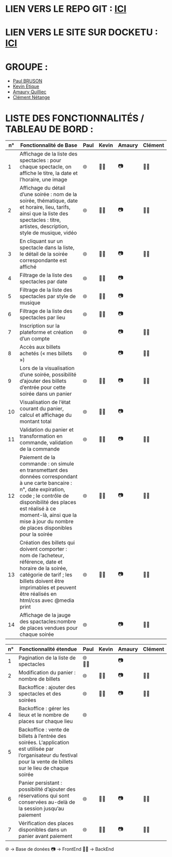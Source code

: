 # LIEN VERS LE REPO GIT : [ICI](https://github.com/EtiqueKevin/NRV-Atelier-web-1)
# LIEN VERS LE SITE SUR DOCKETU : [ICI](http://docketu.iutnc.univ-lorraine.fr:35611)
# GROUPE :
- [Paul BRUSON](https://github.com/Dr-J-Watson)
- [Kevin Etique](https://github.com/EtiqueKevin)
- [Amaury Quilliec](https://github.com/Aliec-AQ)
- [Clément Nétange](https://github.com/clem-png)

# LISTE DES FONCTIONNALITÉS / TABLEAU DE BORD :

| n° | Fonctionnalité de Base | Paul | Kevin | Amaury | Clément |
|----|----------------|------|-------|--------|---------|
|1| Affichage de la liste des spectacles : pour chaque spectacle, on affiche le titre, la date et l’horaire, une image | 🌐 | 🥷🏻 | 📷 | 🥷🏻 |
|2| Affichage du détail d’une soirée : nom de la soirée, thématique, date et horaire, lieu, tarifs, ainsi que la liste des spectacles : titre, artistes, description, style de musique, vidéo | 🌐 | 🥷🏻 | 📷 | 🥷🏻 |
|3| En cliquant sur un spectacle dans la liste, le détail de la soirée correspondante est affiché | 🌐 | 🥷🏻 | 📷 | 🥷🏻 |
|4| Filtrage de la liste des spectacles par date | 🌐 | 🥷🏻 | 📷 |  |
|5| Filtrage de la liste des spectacles par style de musique | 🌐 | 🥷🏻 | 📷 |  |
|6| Filtrage de la liste des spectacles par lieu | 🌐 | 🥷🏻 | 📷 |  |
|7| Inscription sur la plateforme et création d’un compte | 🌐 |  | 📷 | 🥷🏻 |
|8| Accès aux billets achetés (« mes billets ») | 🌐 |  | 📷 | 🥷🏻 |
|9| Lors de la visualisation d’une soirée, possibilité d’ajouter des billets d’entrée pour cette soirée dans un panier | 🌐 | 🥷🏻 | 📷 | 🥷🏻 |
|10| Visualisation de l’état courant du panier, calcul et affichage du montant total | 🌐 | 🥷🏻 | 📷 |  |
|11| Validation du panier et transformation en commande, validation de la commande | 🌐 | 🥷🏻 | 📷 | 🥷🏻 |
|12| Paiement de la commande : on simule en transmettant des données correspondant à une carte bancaire : n°, date expiration, code ; le contrôle de disponibilité des places est réalisé à ce moment-là, ainsi que la mise à jour du nombre de places disponibles pour la soirée | 🌐 | 🥷🏻 | 📷 | 🥷🏻 |
|13| Création des billets qui doivent comporter : nom de l’acheteur, référence, date et horaire de la soirée, catégorie de tarif ; les billets doivent être imprimables et peuvent être réalisés en html/css avec @media print | 🌐 | 🥷🏻 | 📷 | 🥷🏻 |
|14| Affichage de la jauge des spactacles:nombre de places vendues pour chaque soirée | 🌐 |  | 📷 | 🥷🏻 |

|n°|Fonctionnalité étendue | Paul | Kevin | Amaury | Clément |
|----|----------------|------|-------|--------|---------|
|1| Pagination de la liste de spectacles | 🌐 🥷🏻 |  | 📷 |  |
|2| Modification du panier : nombre de billets | 🌐 | 🥷🏻 | 📷 | 🥷🏻 |
|3| Backoffice : ajouter des spectacles et des soirées | 🌐 | 🥷🏻 | 📷 | 🥷🏻 |
|4| Backoffice : gérer les lieux et le nombre de places sur chaque lieu | 🌐 |  |  |  |
|5| Backoffice : vente de billets à l’entrée des soirées. L‘application est utilisée par l’organisateur du festival pour la vente de billets sur le lieu de chaque soirée |  |  |  |  |
|6| Panier persistant : possibilité d’ajouter des réservations qui sont conservées au-delà de la session jusqu’au paiement | 🌐 | 🥷🏻 | 📷 | 🥷🏻 |
|7| Vérification des places disponibles dans un panier avant paiement | 🌐 | 🥷🏻 | 📷 | 🥷🏻 |


🌐 -> Base de donées
📷 -> FrontEnd
🥷🏻 -> BackEnd
